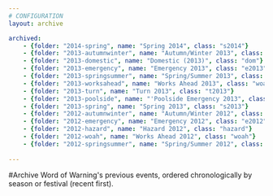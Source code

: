 ```yaml
---
# CONFIGURATION
layout: archive

archived:
    - {folder: "2014-spring", name: "Spring 2014", class: "s2014"}
    - {folder: "2013-autumnwinter", name: "Autumn/Winter 2013", class: "aw2013"}
    - {folder: "2013-domestic", name: "Domestic (2013)", class: "dom"}
    - {folder: "2013-emergency", name: "Emergency 2013", class: "e2013"}
    - {folder: "2013-springsummer", name: "Spring/Summer 2013", class: "ss2013"}
    - {folder: "2013-worksahead", name: "Works Ahead 2013", class: "woah"}
    - {folder: "2013-turn", name: "Turn 2013", class: "t2013"}
    - {folder: "2013-poolside", name: "'Poolside Emergency 2013", class: "p2013"}
    - {folder: "2013-spring", name: "Spring 2013", class: "s2013"}
    - {folder: "2012-autumnwinter", name: "Autumn/Winter 2012", class: "aw2012"}
    - {folder: "2012-emergency", name: "Emergency 2012", class: "e2012"}
    - {folder: "2012-hazard", name: "Hazard 2012", class: "hazard"}
    - {folder: "2012-woah", name: "Works Ahead 2012", class: "woah"}
    - {folder: "2012-springsummer", name: "Spring/Summer 2012", class: "ss2012"}
    
---
```

#Archive
Word of Warning's previous events, ordered chronologically by season or festival (recent first).

